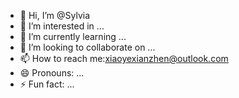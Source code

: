 - 👋 Hi, I’m @Sylvia
- 👀 I’m interested in ...
- 🌱 I’m currently learning ...
- 💞️ I’m looking to collaborate on ...
- 📫 How to reach me:xiaoyexianzhen@outlook.com
- 😄 Pronouns: ...
- ⚡ Fun fact: ...

<!---
MacmillanceSylvia/MacmillanceSylvia is a ✨ special ✨ repository because its `README.md` (this file) appears on your GitHub profile.
You can click the Preview link to take a look at your changes.
--->
